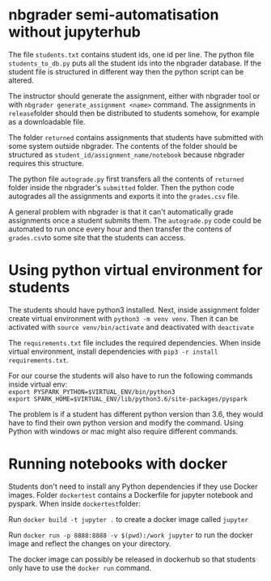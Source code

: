 # nbgrader semi-automatisation without jupyterhub

The file `students.txt` contains student ids, one id per line. The python file `students_to_db.py` puts all the student ids into the nbgrader database. If the student file is structured in different way then the python script can be altered.

The instructor should generate the assignment, either with nbgrader tool or with `nbgrader generate_assignment <name>` command. The assignments in `release`folder should then be distributed to students somehow, for example as a downloadable file.

The folder `returned` contains assignments that students have submitted with some system outside nbgrader. The contents of the folder should be structured as `student_id/assignment_name/notebook` because nbgrader requires this structure. 

The python file `autograde.py` first transfers all the contents of `returned` folder inside the nbgrader's `submitted` folder. Then the python code autogrades all the assignments and exports it into the `grades.csv` file.

A general problem with nbgrader is that it can't automatically grade assignments once a student submits them. The `autograde.py` code could be automated to run once every hour and then transfer the contens of `grades.csv`to some site that the students can access.


# Using python virtual environment for students

The students should have python3 installed. Next, inside assignment folder create virtual environment with `python3 -m venv venv`. Then it can be activated with `source venv/bin/activate` and deactivated with `deactivate`

The `requirements.txt` file includes the required dependencies. When inside virtual environment, install dependencies with `pip3 -r install requirements.txt`.

For our course the students will also have to run the following commands inside virtual env:  
`export PYSPARK_PYTHON=$VIRTUAL_ENV/bin/python3`  
`export SPARK_HOME=$VIRTUAL_ENV/lib/python3.6/site-packages/pyspark`

The problem is if a student has different python version than 3.6, they would have to find their own python version and modify the command. Using Python with windows or mac might also require different commands.

# Running notebooks with docker

Students don't need to install any Python dependencies if they use Docker images. Folder `dockertest` contains a Dockerfile for jupyter notebook and pyspark. When inside `dockertest`folder:

Run `docker build -t jupyter .` to create a docker image called `jupyter`

Run `docker run -p 8888:8888 -v $(pwd):/work jupyter` to run the docker image and reflect the changes on your directory.

The docker image can possibly be released in dockerhub so that students only have to use the `docker run` command.
